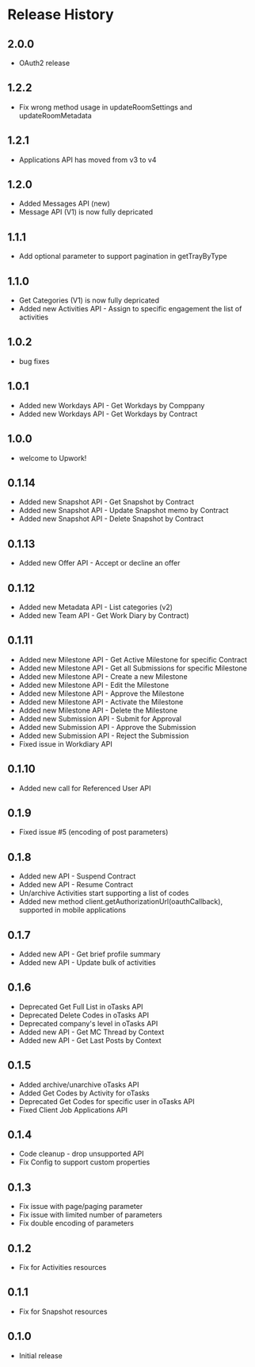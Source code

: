 # Release History

## 2.0.0
* OAuth2 release

## 1.2.2
* Fix wrong method usage in updateRoomSettings and updateRoomMetadata

## 1.2.1
* Applications API has moved from v3 to v4

## 1.2.0
* Added Messages API (new)
* Message API (V1) is now fully depricated

## 1.1.1
* Add optional parameter to support pagination in getTrayByType

## 1.1.0
* Get Categories (V1) is now fully depricated
* Added new Activities API - Assign to specific engagement the list of activities

## 1.0.2
* bug fixes

## 1.0.1
* Added new Workdays API - Get Workdays by Comppany
* Added new Workdays API - Get Workdays by Contract

## 1.0.0
* welcome to Upwork!

## 0.1.14
* Added new Snapshot API - Get Snapshot by Contract
* Added new Snapshot API - Update Snapshot memo by Contract
* Added new Snapshot API - Delete Snapshot by Contract

## 0.1.13
* Added new Offer API - Accept or decline an offer

## 0.1.12
* Added new Metadata API - List categories (v2)
* Added new Team API - Get Work Diary by Contract)

## 0.1.11
* Added new Milestone API - Get Active Milestone for specific Contract
* Added new Milestone API - Get all Submissions for specific Milestone
* Added new Milestone API - Create a new Milestone
* Added new Milestone API - Edit the Milestone
* Added new Milestone API - Approve the Milestone
* Added new Milestone API - Activate the Milestone
* Added new Milestone API - Delete the Milestone
* Added new Submission API - Submit for Approval
* Added new Submission API - Approve the Submission
* Added new Submission API - Reject the Submission
* Fixed issue in Workdiary API

## 0.1.10
* Added new call for Referenced User API

## 0.1.9
* Fixed issue #5 (encoding of post parameters)

## 0.1.8
* Added new API - Suspend Contract
* Added new API - Resume Contract
* Un/archive Activities start supporting a list of codes
* Added new method client.getAuthorizationUrl(oauthCallback), supported in mobile applications

## 0.1.7
* Added new API - Get brief profile summary
* Added new API - Update bulk of activities

## 0.1.6
* Deprecated Get Full List in oTasks API 
* Deprecated Delete Codes in oTasks API 
* Deprecated company's level in oTasks API
* Added new API - Get MC Thread by Context
* Added new API - Get Last Posts by Context

## 0.1.5
* Added archive/unarchive oTasks API 
* Added Get Codes by Activity for oTasks
* Deprecated Get Codes for specific user in oTasks API 
* Fixed Client Job Applications API

## 0.1.4
* Code cleanup - drop unsupported API
* Fix Config to support custom properties

## 0.1.3
* Fix issue with page/paging parameter
* Fix issue with limited number of parameters
* Fix double encoding of parameters

## 0.1.2
* Fix for Activities resources

## 0.1.1
* Fix for Snapshot resources

## 0.1.0
* Initial release
